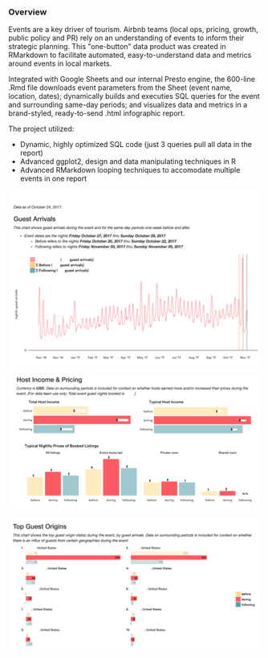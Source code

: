 ### Overview 

Events are a key driver of tourism. Airbnb teams (local ops, pricing, growth, public policy and PR) rely on an understanding of events to inform their strategic planning. This "one-button" data product was created in RMarkdown to facilitate automated, easy-to-understand data and metrics around events in local markets.

Integrated with Google Sheets and our internal Presto engine, the 600-line .Rmd file downloads event parameters from the Sheet (event name, location, dates); dynamically builds and executies SQL queries for the event and surrounding same-day periods; and visualizes data and metrics in a brand-styled, ready-to-send .html infographic report.

The project utilized:
* Dynamic, highly optimized SQL code (just 3 queries pull all data in the report)
* Advanced ggplot2, design and data manipulating techniques in R 
* Advanced RMarkdown looping techniques to accomodate multiple events in one report  

![](images/report1.png)

![](images/report3.png)

![](images/report2.png)